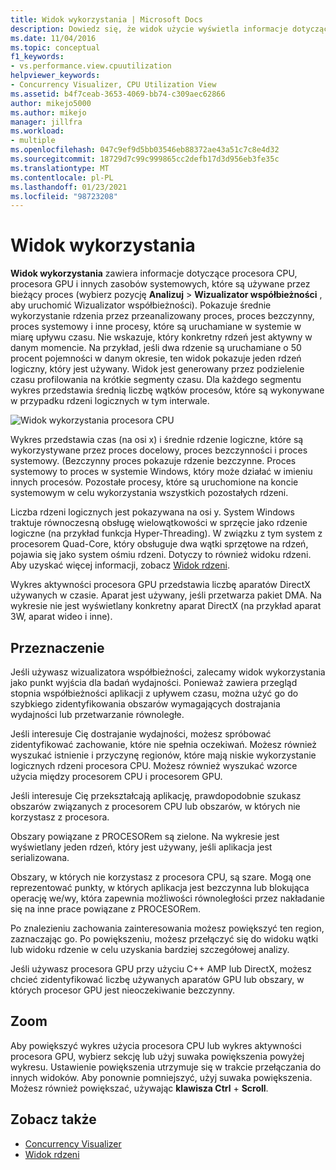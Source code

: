 ```yaml
---
title: Widok wykorzystania | Microsoft Docs
description: Dowiedz się, że widok użycie wyświetla informacje dotyczące procesora CPU, procesora GPU i innych zasobów systemowych, które są używane przez bieżący proces.
ms.date: 11/04/2016
ms.topic: conceptual
f1_keywords:
- vs.performance.view.cpuutilization
helpviewer_keywords:
- Concurrency Visualizer, CPU Utilization View
ms.assetid: b4f7ceab-3653-4069-bb74-c309aec62866
author: mikejo5000
ms.author: mikejo
manager: jillfra
ms.workload:
- multiple
ms.openlocfilehash: 047c9ef9d5bb03546eb88372ae43a51c7c8e4d32
ms.sourcegitcommit: 18729d7c99c999865cc2defb17d3d956eb3fe35c
ms.translationtype: MT
ms.contentlocale: pl-PL
ms.lasthandoff: 01/23/2021
ms.locfileid: "98723208"
---
```

# <a name="utilization-view"></a>Widok wykorzystania
**Widok wykorzystania** zawiera informacje dotyczące procesora CPU, procesora GPU i innych zasobów systemowych, które są używane przez bieżący proces (wybierz pozycję **Analizuj**  >  **Wizualizator współbieżności** , aby uruchomić Wizualizator współbieżności). Pokazuje średnie wykorzystanie rdzenia przez przeanalizowany proces, proces bezczynny, proces systemowy i inne procesy, które są uruchamiane w systemie w miarę upływu czasu. Nie wskazuje, który konkretny rdzeń jest aktywny w danym momencie. Na przykład, jeśli dwa rdzenie są uruchamiane o 50 procent pojemności w danym okresie, ten widok pokazuje jeden rdzeń logiczny, który jest używany. Widok jest generowany przez podzielenie czasu profilowania na krótkie segmenty czasu. Dla każdego segmentu wykres przedstawia średnią liczbę wątków procesów, które są wykonywane w przypadku rdzeni logicznych w tym interwale.

 ![Widok wykorzystania procesora CPU](../profiling/media/vsts_ppacpuutil.png "VSTS_PPAcpuUtil")

 Wykres przedstawia czas (na osi x) i średnie rdzenie logiczne, które są wykorzystywane przez proces docelowy, proces bezczynności i proces systemowy. (Bezczynny proces pokazuje rdzenie bezczynne. Proces systemowy to proces w systemie Windows, który może działać w imieniu innych procesów. Pozostałe procesy, które są uruchomione na koncie systemowym w celu wykorzystania wszystkich pozostałych rdzeni.

 Liczba rdzeni logicznych jest pokazywana na osi y. System Windows traktuje równoczesną obsługę wielowątkowości w sprzęcie jako rdzenie logiczne (na przykład funkcja Hyper-Threading). W związku z tym system z procesorem Quad-Core, który obsługuje dwa wątki sprzętowe na rdzeń, pojawia się jako system ośmiu rdzeni. Dotyczy to również widoku rdzeni. Aby uzyskać więcej informacji, zobacz [Widok rdzeni](../profiling/cores-view.md).

 Wykres aktywności procesora GPU przedstawia liczbę aparatów DirectX używanych w czasie.  Aparat jest używany, jeśli przetwarza pakiet DMA.  Na wykresie nie jest wyświetlany konkretny aparat DirectX (na przykład aparat 3W, aparat wideo i inne).

## <a name="purpose"></a>Przeznaczenie
 Jeśli używasz wizualizatora współbieżności, zalecamy widok wykorzystania jako punkt wyjścia dla badań wydajności. Ponieważ zawiera przegląd stopnia współbieżności aplikacji z upływem czasu, można użyć go do szybkiego zidentyfikowania obszarów wymagających dostrajania wydajności lub przetwarzanie równoległe.

 Jeśli interesuje Cię dostrajanie wydajności, możesz spróbować zidentyfikować zachowanie, które nie spełnia oczekiwań. Możesz również wyszukać istnienie i przyczynę regionów, które mają niskie wykorzystanie logicznych rdzeni procesora CPU. Możesz również wyszukać wzorce użycia między procesorem CPU i procesorem GPU.

 Jeśli interesuje Cię przekształcają aplikację, prawdopodobnie szukasz obszarów związanych z procesorem CPU lub obszarów, w których nie korzystasz z procesora.

 Obszary powiązane z PROCESORem są zielone. Na wykresie jest wyświetlany jeden rdzeń, który jest używany, jeśli aplikacja jest serializowana.

 Obszary, w których nie korzystasz z procesora CPU, są szare. Mogą one reprezentować punkty, w których aplikacja jest bezczynna lub blokująca operację we/wy, która zapewnia możliwości równoległości przez nakładanie się na inne prace powiązane z PROCESORem.

 Po znalezieniu zachowania zainteresowania możesz powiększyć ten region, zaznaczając go. Po powiększeniu, możesz przełączyć się do widoku wątki lub widoku rdzenie w celu uzyskania bardziej szczegółowej analizy.

 Jeśli używasz procesora GPU przy użyciu C++ AMP lub DirectX, możesz chcieć zidentyfikować liczbę używanych aparatów GPU lub obszary, w których procesor GPU jest nieoczekiwanie bezczynny.

## <a name="zoom"></a>Zoom
 Aby powiększyć wykres użycia procesora CPU lub wykres aktywności procesora GPU, wybierz sekcję lub użyj suwaka powiększenia powyżej wykresu. Ustawienie powiększenia utrzymuje się w trakcie przełączania do innych widoków. Aby ponownie pomniejszyć, użyj suwaka powiększenia. Możesz również powiększać, używając **klawisza Ctrl** + **Scroll**.

## <a name="see-also"></a>Zobacz także
- [Concurrency Visualizer](../profiling/concurrency-visualizer.md)
- [Widok rdzeni](../profiling/cores-view.md)